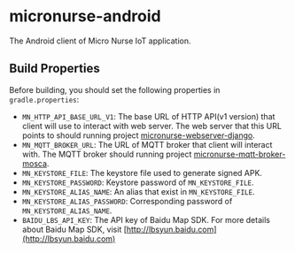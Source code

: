 # micronurse-android
The Android client of Micro Nurse IoT application.

## Build Properties

Before building, you should set the following properties in `gradle.properties`:

+ `MN_HTTP_API_BASE_URL_V1`: The base URL of HTTP API(v1 version) that client will use to interact with web server. The web server that this URL points to should running project [micronurse-webserver-django](https://github.com/micronurse-iot/micronurse-webserver-django).
+ `MN_MQTT_BROKER_URL`: The URL of MQTT broker that client will interact with. The MQTT broker should running project [micronurse-mqtt-broker-mosca](https://github.com/micronurse-iot/micronurse-mqtt-broker-mosca).
+ `MN_KEYSTORE_FILE`: The keystore file used to generate signed APK.
+ `MN_KEYSTORE_PASSWORD`: Keystore password of `MN_KEYSTORE_FILE`.
+ `MN_KEYSTORE_ALIAS_NAME`: An alias that exist in `MN_KEYSTORE_FILE`.
+ `MN_KEYSTORE_ALIAS_PASSWORD`: Corresponding password of `MN_KEYSTORE_ALIAS_NAME`.
+ `BAIDU_LBS_API_KEY`: The API key of Baidu Map SDK. For more details about Baidu Map SDK, visit [http://lbsyun.baidu.com](http://lbsyun.baidu.com)